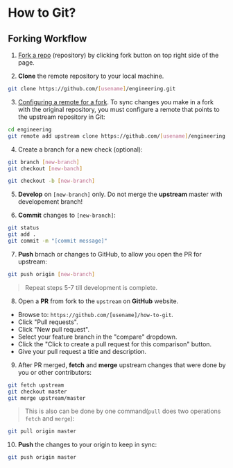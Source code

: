 How to Git?
==========

Forking Workflow
----------------

1. [Fork a repo](https://help.github.com/articles/fork-a-repo/) (repository) by clicking fork button on top right side of the page.

2. **Clone** the remote repository to your local machine.

  ```sh
  git clone https://github.com/[usename]/engineering.git
  ```

3. [Configuring a remote for a fork](https://help.github.com/articles/configuring-a-remote-for-a-fork/). To sync changes you make in a fork with the original repository, you must configure a remote that points to the upstream repository in Git:

  ```sh
  cd engineering
  git remote add upstream clone https://github.com/[usename]/engineering.git
  ```

4. Create a branch for a new check (optional):

  ```sh
  git branch [new-branch]
  git checkout [new-banch]
  ```

  ```sh
  git checkout -b [new-branch]
  ```

5. **Develop** on `[new-branch]` only. Do not merge the **upstream** master with developement branch!

6. **Commit** changes to `[new-branch]`:

  ```sh
  git status
  git add . 
  git commit -m "[commit message]"
  ```

7. **Push** brnach or changes to GitHub, to allow you open the PR for upstream:

  ```sh
  git push origin [new-branch]
  ```
  > Repeat steps 5-7 till development is complete.
  
8. Open a **PR** from fork to the `upstream` on **GitHub** website.

  - Browse to: `https://github.com/[usename]/how-to-git`.
  - Click "Pull requests".
  - Click "New pull request".
  - Select your feature branch in the "compare" dropdown.
  - Click the "Click to create a pull request for this comparison" button.
  - Give your pull request a title and description.

9. After PR merged, **fetch** and **merge** upstream changes that were done by you or other contributors:

  ```sh
  git fetch upstream
  git checkout master
  git merge upstream/master
  ```
  > This is also can be done by one command(`pull` does two operations `fetch` and `merge`):
  
  ```sh
  git pull origin master 
  ```
10. **Push** the changes to your origin to keep in sync:

  ```sh
  git push origin master
  ```

